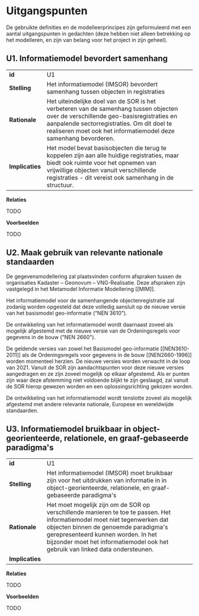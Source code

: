 # Uitgangspunten

De gebruikte definities en de modelleerprincipes zijn geformuleerd met een aantal uitgangspunten in gedachten (deze hebben niet alleen betrekking op het modelleren, en zijn van belang voor het project in zijn geheel).

## **U1**. Informatiemodel bevordert samenhang

| | | |
|-|-|-|
| **id** | U1 |
| **Stelling** | Het informatiemodel (IMSOR) bevordert samenhang tussen objecten in registraties |
| **Rationale** | Het uiteindelijke doel van de SOR is het verbeteren van de samenhang tussen objecten over de verschillende geo-basisregistraties en aanpalende sectorregistraties. Om dit doel te realiseren moet ook het informatiemodel deze samenhang bevorderen. |
| **Implicaties** | Het model bevat basisobjecten die terug te koppelen zijn aan alle huidige registraties, maar biedt ook ruimte voor het opnemen van vrijwillige objecten vanuit verschillende registraties - dit vereist ook samenhang in de structuur. |

**Relaties**

TODO

**Voorbeelden**

TODO

## **U2**. Maak gebruik van relevante nationale standaarden

De gegevensmodellering zal plaatsvinden conform afspraken tussen de organisaties Kadaster – Geonovum – VNG-Realisatie. Deze afspraken zijn vastgelegd in het Metamodel Informatie Modellering [[MIM]]. 

Het informatiemodel voor de samenhangende objectenregistratie zal zodanig worden opgesteld dat deze volledig aansluit op de nieuwe versie van het basismodel geo-informatie (“NEN 3610”). 

De ontwikkeling van het informatiemodel wordt daarnaast zoveel als mogelijk afgestemd met de nieuwe versie van de Ordeningsregels voor gegevens in de bouw ("NEN 2660").

<aside class="note">De geldende versies van zowel het Basismodel geo-informatie [[NEN3610-2011]] als de Ordeningsregels voor gegevens in de bouw [[NEN2660-1996]] worden momenteel herzien. De nieuwe versies worden verwacht in de loop van 2021. Vanuit de SOR zijn aandachtspunten voor deze nieuwe versies aangedragen en ze zijn zoveel mogelijk op elkaar afgestemd. Als er punten zijn waar deze afstemming niet voldoende blijkt te zijn geslaagd, zal vanuit de SOR hierop gewezen worden en een oplossingsrichting gekozen worden.</aside>

De ontwikkeling van het informatiemodel wordt tenslotte zoveel als mogelijk afgestemd met andere relevante nationale, Europese en wereldwijde standaarden.

## **U3**. Informatiemodel bruikbaar in object-georienteerde, relationele, en graaf-gebaseerde paradigma's

| | | |
|-|-|-|
| **id** | U1 |
| **Stelling** | Het informatiemodel (IMSOR) moet bruikbaar zijn voor het uitdrukken van informatie in in object-georienteerde, relationele, en graaf-gebaseerde paradigma's |
| **Rationale** | Het moet mogelijk zijn om de SOR op verschillende manieren te toe te passen. Het informatiemodel moet niet tegenwerken dat objecten binnen de genoemde paradigma's gerepresenteerd kunnen worden. In het bijzonder moet het informatiemodel ook het gebruik van linked data ondersteunen. |
| **Implicaties** |  |

**Relaties**

TODO

**Voorbeelden**

TODO


<!-- ## **U4**. Houd rekening met de uitbreidbaarheid van het model (?) -->
